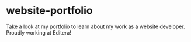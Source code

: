 # website-portfolio
Take a look at my portfolio to learn about my work as a website developer. Proudly working at Editera!
